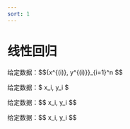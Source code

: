 ```yaml
---
sort: 1
---  
```


# 线性回归

给定数据：\$$\{x^{(i)}, y^{(i)}\}_{i=1}^n $$  


给定数据：\$ x_i, y_i \$


给定数据：\$\$ x_i, y_i $$  


给定数据：\$\$ x_i, y_i \$\$
